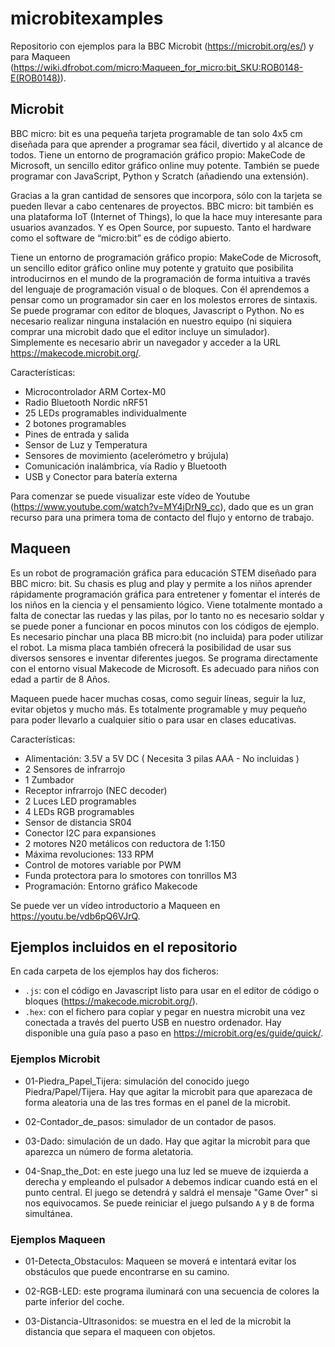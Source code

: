 # microbitexamples

Repositorio con ejemplos para la BBC Microbit (https://microbit.org/es/) y para Maqueen (https://wiki.dfrobot.com/micro:Maqueen_for_micro:bit_SKU:ROB0148-E(ROB0148)).

## Microbit

BBC micro: bit es una pequeña tarjeta programable de tan solo 4x5 cm diseñada para que aprender a programar sea fácil, divertido y al alcance de todos. Tiene un entorno de programación gráfico propio: MakeCode de Microsoft, un sencillo editor gráfico online muy potente. También se puede programar con JavaScript, Python y Scratch (añadiendo una extensión). 

Gracias a la gran cantidad de sensores que incorpora, sólo con la tarjeta se pueden llevar a cabo centenares de proyectos. BBC micro: bit también es una plataforma IoT (Internet of Things), lo que la hace muy interesante para usuarios avanzados. Y es Open Source, por supuesto. Tanto el hardware como el software de “micro:bit” es de código abierto.

Tiene un entorno de programación gráfico propio: MakeCode de Microsoft, un sencillo editor gráfico online muy potente y gratuito que posibilita introducirnos en el mundo de la programación de forma intuitiva a través del lenguaje de programación visual o de bloques. Con él aprendemos a pensar como un programador sin caer en los molestos errores de sintaxis. Se puede programar con editor de bloques, Javascript o Python. No es necesario realizar ninguna instalación en nuestro equipo (ni siquiera comprar una microbit dado que el editor incluye un simulador). Simplemente es necesario abrir un navegador y acceder a la URL https://makecode.microbit.org/.

Características:

- Microcontrolador ARM Cortex-M0
- Radio Bluetooth Nordic nRF51
- 25 LEDs programables individualmente
- 2 botones programables
- Pines de entrada y salida
- Sensor de Luz y Temperatura
- Sensores de movimiento (acelerómetro y brújula)
- Comunicación inalámbrica, vía Radio y Bluetooth
- USB y Conector para batería externa

Para comenzar se puede visualizar este vídeo de Youtube (https://www.youtube.com/watch?v=MY4jDrN9_cc), dado que es un gran recurso para una primera toma de contacto del flujo y entorno de trabajo.

## Maqueen

Es un robot de programación gráfica para educación STEM diseñado para BBC micro: bit. Su chasis es plug and play y permite a los niños aprender rápidamente programación gráfica para entretener y fomentar el interés de los niños en la ciencia y el pensamiento lógico. Viene totalmente montado a falta de conectar las ruedas y las pilas, por lo tanto no es necesario soldar y se puede poner a funcionar en pocos minutos con los códigos de ejemplo. Es necesario pinchar una placa BB micro:bit (no incluida) para poder utilizar el robot. La misma placa también ofrecerá la posibilidad de usar sus diversos sensores e inventar diferentes juegos. Se programa directamente con el entorno visual Makecode de Microsoft. Es adecuado para niños con edad a partir de 8 Años.

Maqueen puede hacer muchas cosas, como seguir líneas, seguir la luz, evitar objetos y mucho más. Es totalmente programable y muy pequeño para poder llevarlo a cualquier sitio o para usar en clases educativas.

Características:

- Alimentación: 3.5V a 5V DC ( Necesita 3 pilas AAA - No incluidas )
- 2 Sensores de infrarrojo
- 1 Zumbador
- Receptor infrarrojo (NEC decoder)
- 2 Luces LED programables
- 4 LEDs RGB programables
- Sensor de distancia SR04
- Conector I2C para expansiones
- 2 motores N20 metálicos con reductora de 1:150
- Máxima revoluciones: 133 RPM
- Control de motores variable por PWM
- Funda protectora para lo smotores con tonrillos M3
- Programación: Entorno gráfico Makecode

Se puede ver un vídeo introductorio a Maqueen en https://youtu.be/vdb6pQ6VJrQ.

## Ejemplos incluidos en el repositorio

En cada carpeta de los ejemplos hay dos ficheros:

- `.js`: con el código en Javascript listo para usar en el editor de código o bloques (https://makecode.microbit.org/).
- `.hex`: con el fichero para copiar y pegar en nuestra microbit una vez conectada a través del puerto USB en nuestro ordenador. Hay disponible una guía paso a paso en https://microbit.org/es/guide/quick/.


### Ejemplos Microbit

- 01-Piedra_Papel_Tijera: simulación del conocido juego Piedra/Papel/Tijera. Hay que agitar la microbit para que aparezaca de forma aleatoria una de las tres formas en el panel de la microbit.

- 02-Contador_de_pasos: simulador de un contador de pasos.

- 03-Dado: simulación de un dado. Hay que agitar la microbit para que aparezca un número de forma aletatoria.

- 04-Snap_the_Dot: en este juego una luz led se mueve de izquierda a derecha y empleando el pulsador `A` debemos indicar cuando está en el punto central. El juego se detendrá y saldrá el mensaje "Game Over" si nos equivocamos. Se puede reiniciar el juego pulsando `A` y `B` de forma simultánea.


### Ejemplos Maqueen

- 01-Detecta_Obstaculos: Maqueen se moverá e intentará evitar los obstáculos que puede encontrarse en su camino.

- 02-RGB-LED: este programa iluminará con una secuencia de colores la parte inferior del coche.

- 03-Distancia-Ultrasonidos: se muestra en el led de la microbit la distancia que separa el maqueen con objetos.


